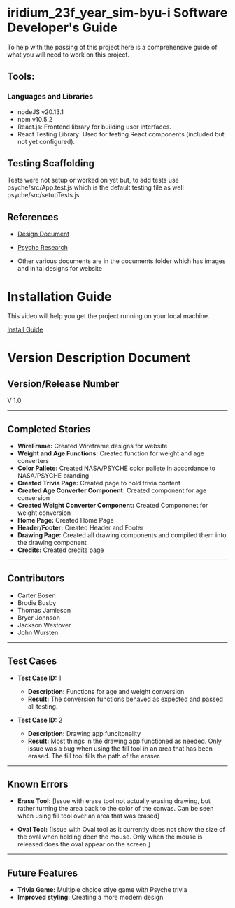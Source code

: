 # iridium_23f_year_sim-byu-i Software Developer's Guide

To help with the passing of this project here is a comprehensive guide of what you will need to work on this project.

## Tools:

### Languages and Libraries

- nodeJS v20.13.1
- npm v10.5.2
- React.js: Frontend library for building user interfaces.
- React Testing Library: Used for testing React components (included but not yet configured).

## Testing Scaffolding

Tests were not setup or worked on yet but, to add tests use psyche/src/App.test.js which is the default testing file as well psyche/src/setupTests.js

## References
 
- [Design Document](documents\Psyche_Project_Design_Document.md)

- [Psyche Research](documents\psyche_looks\looks_trivia.md)

- Other various documents are in the documents folder which has images and inital designs for website

# Installation Guide

This video will help you get the project running on your local machine.

[Install Guide](https://youtu.be/mT9UwNDnyDo)


# Version Description Document

## Version/Release Number
V 1.0


---

## Completed Stories

- **WireFrame:** Created Wireframe designs for website
- **Weight and Age Functions:** Created function for weight and age converters
- **Color Pallete:** Created NASA/PSYCHE color pallete in accordance to NASA/PSYCHE branding
- **Created Trivia Page:** Created page to hold trivia content
- **Created Age Converter Component:** Created component for age conversion
- **Created Weight Converter Component:** Created Compononet for weight conversion
- **Home Page:** Created Home Page
- **Header/Footer:** Created Header and Footer
- **Drawing Page:** Created all drawing components and compiled them into the drawing component
- **Credits:** Created credits page

---

## Contributors

- Carter Bosen
- Brodie Busby
- Thomas Jamieson
- Bryer Johnson
- Jackson Westover
- John Wursten

---

## Test Cases

- **Test Case ID:** 1
  - **Description:** Functions for age and weight conversion
  - **Result:** The conversion functions behaved as expected and passed all testing.
  
- **Test Case ID:** 2
  - **Description:** Drawing app funcitonality
  - **Result:** Most things in the drawing app functioned as needed. Only issue was a bug when using the fill tool in an area that has been erased. The fill tool fills the path of the eraser.

---

## Known Errors

- **Erase Tool:** [Issue with erase tool not actually erasing drawing, but rather turning the area back to the color of the canvas. Can be seen when using fill tool over an area that was erased]

- **Oval Tool:** [Issue with Oval tool as it currently does not show the size of the oval when holding doen the mouse. Only when the mouse is released does the oval appear on the screen ]
---

## Future Features

- **Trivia Game:** Multiple choice stlye game with Psyche trivia
- **Improved styling:** Creating a more modern design
